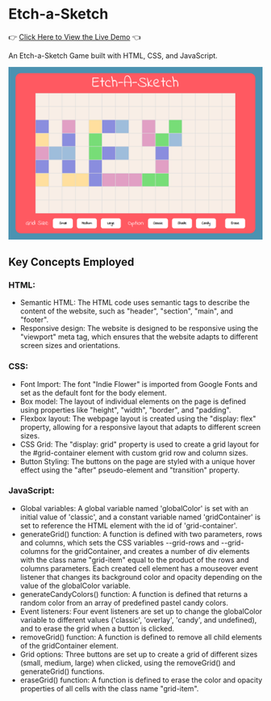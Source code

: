 # Etch-a-Sketch

:point_right: [Click Here to View the Live Demo](https://glonky1337.github.io/etch-a-sketch/) :point_left:

An Etch-a-Sketch Game built with HTML, CSS, and JavaScript.

![website-preview](./etch-a-sketch-screenshot.png)

## Key Concepts Employed

### HTML:
- Semantic HTML: The HTML code uses semantic tags to describe the content of the website, such as "header", "section", "main", and "footer".
- Responsive design: The website is designed to be responsive using the "viewport" meta tag, which ensures that the website adapts to different screen sizes and orientations.

### CSS:
- Font Import: The font "Indie Flower" is imported from Google Fonts and set as the default font for the body element.
- Box model: The layout of individual elements on the page is defined using properties like "height", "width", "border", and "padding".
- Flexbox layout: The webpage layout is created using the "display: flex" property, allowing for a responsive layout that adapts to different screen sizes.
- CSS Grid: The "display: grid" property is used to create a grid layout for the #grid-container element with custom grid row and column sizes.
- Button Styling: The buttons on the page are styled with a unique hover effect using the "after" pseudo-element and "transition" property.


### JavaScript:
- Global variables: A global variable named 'globalColor' is set with an initial value of 'classic', and a constant variable named 'gridContainer' is set to reference the HTML element with the id of 'grid-container'.
- generateGrid() function: A function is defined with two parameters, rows and columns, which sets the CSS variables --grid-rows and --grid-columns for the gridContainer, and creates a number of div elements with the class name "grid-item" equal to the product of the rows and columns parameters. Each created cell element has a mouseover event listener that changes its background color and opacity depending on the value of the globalColor variable.
- generateCandyColors() function: A function is defined that returns a random color from an array of predefined pastel candy colors.
- Event listeners: Four event listeners are set up to change the globalColor variable to different values ('classic', 'overlay', 'candy', and undefined), and to erase the grid when a button is clicked.
- removeGrid() function: A function is defined to remove all child elements of the gridContainer element.
- Grid options: Three buttons are set up to create a grid of different sizes (small, medium, large) when clicked, using the removeGrid() and generateGrid() functions.
- eraseGrid() function: A function is defined to erase the color and opacity properties of all cells with the class name "grid-item".
